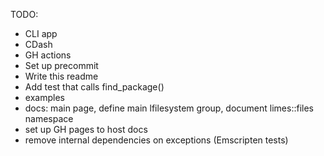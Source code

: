 TODO:
- CLI app
- CDash
- GH actions
- Set up precommit
- Write this readme
- Add test that calls find_package()
- examples
- docs: main page, define main lfilesystem group, document limes::files namespace
- set up GH pages to host docs
- remove internal dependencies on exceptions (Emscripten tests)
